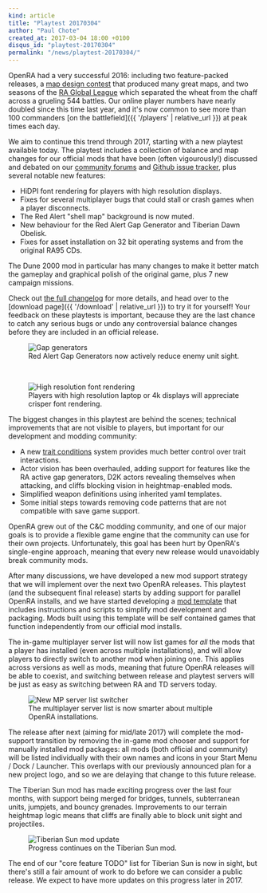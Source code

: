 ```yaml
---
kind: article
title: "Playtest 20170304"
author: "Paul Chote"
created_at: 2017-03-04 18:00 +0100
disqus_id: "playtest-20170304"
permalink: "/news/playtest-20170304/"
---
```


OpenRA had a very successful 2016: including two feature-packed releases, a [map design contest](https://forum.openra.net/viewtopic.php?t=19525) that produced many great maps, and two seasons of the [RA Global League](https://forum.openra.net/viewtopic.php?t=19750) which separated the wheat from the chaff across a grueling 544 battles.  Our online player numbers have nearly doubled since this time last year, and it's now common to see more than 100 commanders [on the battlefield]({{ '/players' | relative_url }}) at peak times each day.

We aim to continue this trend through 2017, starting with a new playtest available today.  The playtest includes a collection of balance and map changes for our official mods that have been (often vigourously!) discussed and debated on our [community forums](https://forum.openra.net/) and [Github issue tracker](https://github.com/OpenRA/OpenRA/issues/), plus several notable new features:

* HiDPI font rendering for players with high resolution displays.
* Fixes for several multiplayer bugs that could stall or crash games when a player disconnects.
* The Red Alert "shell map" background is now muted.
* New behaviour for the Red Alert Gap Generator and Tiberian Dawn Obelisk.
* Fixes for asset installation on 32 bit operating systems and from the original RA95 CDs.

The Dune 2000 mod in particular has many changes to make it better match the gameplay and graphical polish of the original game, plus 7 new campaign missions.

Check out [the full changelog](https://github.com/OpenRA/OpenRA/wiki/Changelog/94da97fde0b142df1b5009c87e53c4006721ab7e) for more details, and head over to the [download page]({{ '/download' | relative_url }}) to try it for yourself!  Your feedback on these playtests is important, because they are the last chance to catch any serious bugs or undo any controversial balance changes before they are included in an official release.

<figure>
  <img src="{{ '/images/news/20170304-gapgen.webp' | relative_url }}" alt="Gap generators" />
  <figcaption>Red Alert Gap Generators now actively reduce enemy unit sight.</figcaption>
</figure>
<br />
<figure>
  <img src="{{ '/images/news/20170304-hidpi.webp' | relative_url }}" alt="High resolution font rendering" />
  <figcaption>Players with high resolution laptop or 4k displays will appreciate crisper font rendering.</figcaption>
</figure>

<div class="about-todo-divider"></div>

The biggest changes in this playtest are behind the scenes; technical improvements that are not visible to players, but important for our development and modding community:

* A new [trait conditions](https://github.com/OpenRA/OpenRA/wiki/Conditions) system provides much better control over trait interactions.
* Actor vision has been overhauled, adding support for features like the RA active gap generators, D2K actors revealing themselves when attacking, and cliffs blocking vision in heightmap-enabled mods.
* Simplified weapon definitions using inherited yaml templates.
* Some initial steps towards removing code patterns that are not compatible with save game support.

OpenRA grew out of the C&C modding community, and one of our major goals is to provide a flexible game engine that the community can use for their own projects.  Unfortunately, this goal has been hurt by OpenRA's single-engine approach, meaning that every new release would unavoidably break community mods.

After many discussions, we have developed a new mod support strategy that we will implement over the next two OpenRA releases.  This playtest (and the subsequent final release) starts by adding support for parallel OpenRA installs, and we have started developing a [mod template](https://github.com/OpenRA/OpenRAModSDK) that includes instructions and scripts to simplify mod development and packaging.  Mods built using this template will be self contained games that function independently from our official mod installs.

The in-game multiplayer server list will now list games for *all* the mods that a player has installed (even across multiple installations), and will allow players to directly switch to another mod when joining one.  This applies across versions as well as mods, meaning that future OpenRA releases will be able to coexist, and switching between release and playtest servers will be just as easy as switching between RA and TD servers today.

<figure>
  <img src="{{ '/images/news/20170304-mpmodswitch.webp' | relative_url }}" alt="New MP server list switcher" />
  <figcaption>The multiplayer server list is now smarter about multiple OpenRA installations.</figcaption>
</figure>

The release after next (aiming for mid/late 2017) will complete the mod-support transition by removing the in-game mod chooser and support for manually installed mod packages: all mods (both official and community) will be listed individually with their own names and icons in your Start Menu / Dock / Launcher.  This overlaps with our previously announced plan for a new project logo, and so we are delaying that change to this future release.

<div class="about-todo-divider"></div>

The Tiberian Sun mod has made exciting progress over the last four months, with support being merged for bridges, tunnels, subterranean units, jumpjets, and bouncy grenades.  Improvements to our terrain heightmap logic means that cliffs are finally able to block unit sight and projectiles.

<figure>
  <img src="{{ '/images/news/20170304-tibsun.webp' | relative_url }}" alt="Tiberian Sun mod update" />
  <figcaption>Progress continues on the Tiberian Sun mod.</figcaption>
</figure>

The end of our "core feature TODO" list for Tiberian Sun is now in sight, but there's still a fair amount of work to do before we can consider a public release.  We expect to have more updates on this progress later in 2017.

<div class="about-todo-divider"></div>
